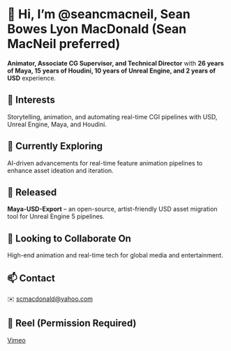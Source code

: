 # 👋 Hi, I’m @seancmacneil, Sean Bowes Lyon MacDonald (Sean MacNeil preferred)  

**Animator, Associate CG Supervisor, and Technical Director** with **26 years of Maya, 15 years of Houdini, 10 years of Unreal Engine, and 2 years of USD** experience.  

## 👀 Interests  
Storytelling, animation, and automating real-time CGI pipelines with USD, Unreal Engine, Maya, and Houdini.  

## 🌱 Currently Exploring  
AI-driven advancements for real-time feature animation pipelines to enhance asset ideation and iteration.  

## 🎉 Released  
**Maya-USD-Export** – an open-source, artist-friendly USD asset migration tool for Unreal Engine 5 pipelines.  

## 💞️ Looking to Collaborate On  
High-end animation and real-time tech for global media and entertainment.  

## 📫 Contact  
✉️ scmacdonald@yahoo.com  

## 🎥 Reel (Permission Required)  
[Vimeo](https://vimeo.com/1054664400)  
